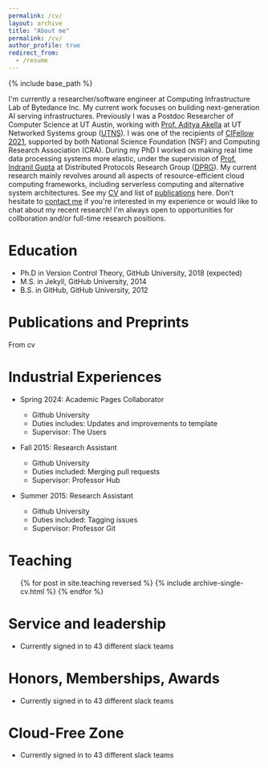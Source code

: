 ```yaml
---
permalink: /cv/
layout: archive
title: "About me"
permalink: /cv/
author_profile: true
redirect_from:
  - /resume
---
```


{% include base_path %}

I'm currently a researcher/software engineer at Computing Infrastructure Lab of Bytedance Inc. My current work focuses on building next-generation AI serving infrastructures. Previously I was a Postdoc Researcher of Computer Science at UT Austin, working with [Prof. Aditya Akella](http://pages.cs.wisc.edu/~akella/) at UT Networked Systems group ([UTNS](https://utns.cs.utexas.edu/)). I was one of the recipients of [CIFellow 2021](https://cifellows2021.org/2021-class/), supported by both National Science Foundation (NSF) and Computing Research Association (CRA). During my PhD I worked on making real time data processing systems more elastic, under the supervision of [Prof. Indranil Gupta](http://indy.cs.illinois.edu/) at Distributed Protocols Research Group ([DPRG](http://dprg.cs.uiuc.edu/)). My current research mainly revolves around all aspects of resource-efficient cloud computing frameworks, including serverless computing and alternative system architectures. See my [CV]() and list of [publications](https://scholar.google.com/citations?user=uFyE-AQAAAAJ) here.
Don't hesitate to [contact me](le.xu@bytedance.com) if you're interested in my experience or would like to chat about my recent research! I'm always open to opportunities for collboration and/or full-time research positions.


Education
======
* Ph.D in Version Control Theory, GitHub University, 2018 (expected)
* M.S. in Jekyll, GitHub University, 2014
* B.S. in GitHub, GitHub University, 2012

Publications and Preprints
======
From cv
  
Industrial Experiences
======
* Spring 2024: Academic Pages Collaborator
  * Github University
  * Duties includes: Updates and improvements to template
  * Supervisor: The Users

* Fall 2015: Research Assistant
  * Github University
  * Duties included: Merging pull requests
  * Supervisor: Professor Hub

* Summer 2015: Research Assistant
  * Github University
  * Duties included: Tagging issues
  * Supervisor: Professor Git
  
<!-- Skills
======
* Skill 1
* Skill 2
  * Sub-skill 2.1
  * Sub-skill 2.2
  * Sub-skill 2.3
* Skill 3 -->


<!-- Talks
======
  <ul>{% for post in site.talks reversed %}
    {% include archive-single-talk-cv.html  %}
  {% endfor %}</ul> -->
  
Teaching
======
  <ul>{% for post in site.teaching reversed %}
    {% include archive-single-cv.html %}
  {% endfor %}</ul>
  
Service and leadership
======
* Currently signed in to 43 different slack teams

Honors, Memberships, Awards
======
* Currently signed in to 43 different slack teams

Cloud-Free Zone
======
* Currently signed in to 43 different slack teams
